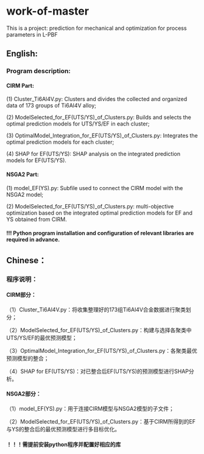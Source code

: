 # work-of-master
This is a project: prediction for mechanical and optimization for process parameters in L-PBF
## English:
### Program description:
#### CIRM Part:

(1) Cluster_Ti6Al4V.py: Clusters and divides the collected and organized data of 173 groups of Ti6Al4V alloy;

(2) ModelSelected_for_EF(UTS/YS)_of_Clusters.py: Builds and selects the optimal prediction models for UTS/YS/EF in each cluster;

(3) OptimalModel_Integration_for_EF(UTS/YS)_of_Clusters.py: Integrates the optimal prediction models for each cluster;

(4) SHAP for EF(UTS/YS): SHAP analysis on the integrated prediction models for EF(UTS/YS).

#### NSGA2 Part:

(1) model_EF(YS).py: Subfile used to connect the CIRM model with the NSGA2 model;

(2) ModelSelected_for_EF(UTS/YS)_of_Clusters.py: multi-objective optimization based on the integrated optimal prediction models for EF and YS obtained from CIRM.

#### !!! Python program installation and configuration of relevant libraries are required in advance.



## Chinese：
### 程序说明：
#### CIRM部分：

（1）Cluster_Ti6Al4V.py：将收集整理好的173组Ti6Al4V合金数据进行聚类划分；

（2）ModelSelected_for_EF(UTS/YS)_of_Clusters.py：构建与选择各聚类中UTS/YS/EF的最优预测模型；

（3）OptimalModel_Integration_for_EF(UTS/YS)_of_Clusters.py：各聚类最优预测模型的整合；

（4）SHAP for EF(UTS/YS)：对已整合后EF(UTS/YS)的预测模型进行SHAP分析。

#### NSGA2部分：

（1）model_EF(YS).py：用于连接CIRM模型与NSGA2模型的子文件；

（2）ModelSelected_for_EF(UTS/YS)_of_Clusters.py：基于CIRM所得到的EF与YS的整合后的最优预测模型进行多目标优化。

#### ！！！需提前安装python程序并配置好相应的库
